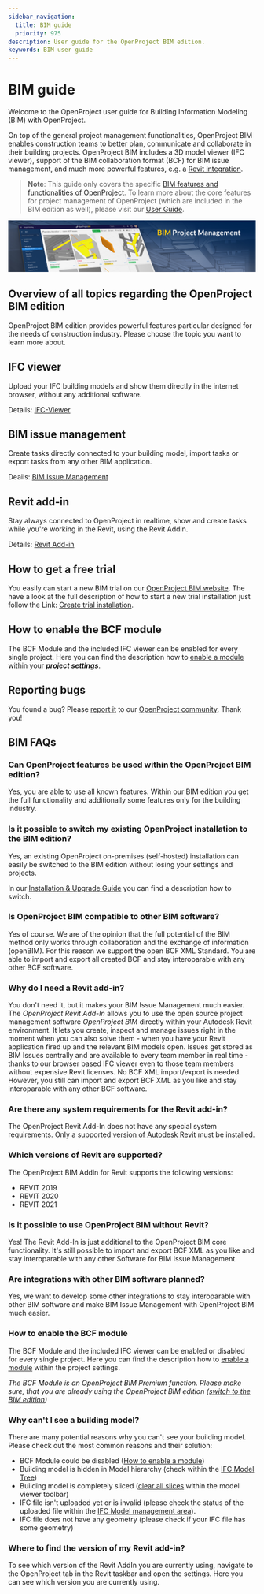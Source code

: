 ```yaml
---
sidebar_navigation:
  title: BIM guide
  priority: 975
description: User guide for the OpenProject BIM edition.
keywords: BIM user guide
---
```

# BIM guide

Welcome to the OpenProject user guide for Building Information Modeling (BIM) with OpenProject.

On top of the general project management functionalities, OpenProject BIM enables construction teams to better plan, communicate and collaborate in their building projects. OpenProject BIM includes a 3D model viewer (IFC viewer), support of the BIM collaboration format (BCF) for BIM issue management, and much more powerful features, e.g. a [Revit integration](revit-add-in).


> **Note**: This guide only covers the specific [BIM features and functionalities of OpenProject](https://www.openproject.org/bim-project-management/). To learn more about the core features for project management of OpenProject (which are included in the BIM edition as well), please visit our [User Guide](../user-guide/).


![BIM Project Management](demo_project_teaser_bim.jpg)



## Overview of all topics regarding the OpenProject BIM edition

OpenProject BIM edition provides powerful features particular designed for the needs of construction industry. Please choose the topic you want to learn more about.

## IFC viewer

Upload your IFC building models and show them directly in the internet browser, without any additional software.

Details: [IFC-Viewer](ifc-viewer)



## BIM issue management

Create tasks directly connected to your building model, import tasks or export tasks from any other BIM application.

Deails: [BIM Issue Management](bim-issue-management)



## Revit add-in

Stay always connected to OpenProject in realtime, show and create tasks while you're working in the Revit, using the Revit Addin.

Details: [Revit Add-in](revit-add-in)



## How to get a free trial

You easily can start a new BIM trial on our [OpenProject BIM website](https://www.openproject.org/bim-project-management/). The have a look at the full description of how to start a new trial installation just follow the Link: [Create trial installation](../enterprise-guide/enterprise-cloud-guide/create-cloud-trial/).



## How to enable the BCF module

The BCF Module and the included IFC viewer can be enabled for every single project. Here you can find the description how to [enable a module](../user-guide/projects/project-settings/modules/) within your ***project settings***.



## Reporting bugs

You found a bug? Please [report it](../development/report-a-bug) to our [OpenProject community](https://community.openproject.com/projects/revit-add-in). Thank you!



## BIM FAQs



### Can OpenProject features be used within the OpenProject BIM edition?

Yes, you are able to use all known features. Within our BIM edition you get the full functionality and additionally some features only for the building industry.



### Is it possible to switch my existing OpenProject installation to the BIM edition?

Yes, an existing OpenProject on-premises (self-hosted) installation can easily be switched to the BIM edition without losing your settings and projects.

In our [Installation & Upgrade Guide](../installation-and-operations/bim-edition/) you can find a description how to switch.



### Is OpenProject BIM compatible to other BIM software?

Yes of course. We are of the opinion that the full potential of the BIM method only works through collaboration and the exchange of information (openBIM). For this reason we support the open BCF XML Standard. You are able to import and export all created BCF and stay interoparable with any other BCF software.



### Why do I need a Revit add-in?

You don't need it, but it makes your BIM Issue Management much easier. The *OpenProject Revit Add-In* allows you to use the open source project management software *OpenProject BIM* directly within your Autodesk Revit environment. It lets you create, inspect and manage issues right in the moment when you can also solve them - when you have your Revit application fired up and the relevant BIM models open. Issues get stored as BIM Issues centrally and are available to every team member in real time - thanks to our browser based IFC viewer even to those team members without expensive Revit licenses. No BCF XML import/export is needed. However, you still can import and export BCF XML as you like and stay interoparable with any other BCF software.



### Are there any system requirements for the Revit add-in?

The OpenProject Revit Add-In does not have any special system requirements. Only a supported [version of Autodesk Revit](./revit-add-in/#system-requirements) must be installed. 



### Which versions of Revit are supported?

The OpenProject BIM Addin for Revit supports the following versions:

- REVIT 2019 
- REVIT 2020 
- REVIT 2021



### Is it possible to use OpenProject BIM without Revit?

Yes! The Revit Add-In is just additional to the OpenProject BIM core functionality. It's still possible to import and export BCF XML as you like and stay interoparable with any other Software for BIM Issue Management.



### Are integrations with other BIM software planned?

Yes, we want to develop some other integrations to stay interoparable with other BIM software and make BIM Issue Management with OpenProject BIM much easier.



### How to enable the BCF module

The BCF Module and the included IFC viewer can be enabled or disabled for every single project. Here you can find the description how to [enable a module](../user-guide/projects/project-settings/modules/) within the project settings. 

*The BCF Module is an OpenProject BIM Premium function. Please make sure, that you are already using the OpenProject BIM edition ([switch to the BIM edition](../installation-and-operations/bim-edition/))*

 

### Why can't I see a building model?

There are many potential reasons why you can't see your building model. Please check out the most common reasons and their solution:

- BCF Module could be disabled ([How to enable a module](../user-guide/projects/project-settings/modules/))
- Building model is hidden in Model hierarchy (check within the [IFC Model Tree](ifc-viewer/#show-or-hide-models-or-elements-via-model-tree))
- Building model is completely sliced ([clear all slices](ifc-viewer/#how-to-slice-the-building-model) within the model viewer toolbar)
- IFC file isn't uploaded yet or is invalid (please check the status of the uploaded file within the [IFC Model management area](ifc-viewer/#import-and-export-ifc-models)).
- IFC file does not have any geometry (please check if your IFC file has some geometry)



### Where to find the version of my Revit add-in?

To see which version of the Revit AddIn you are currently using, navigate to the OpenProject tab in the Revit taskbar and open the settings. Here you can see which version you are currently using.

